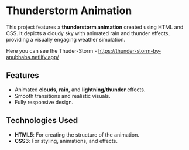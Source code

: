 # Thunderstorm Animation

This project features a **thunderstorm animation** created using HTML and CSS. It depicts a cloudy sky with animated rain and thunder effects, providing a visually engaging weather simulation.

Here you can see the Thuder-Storm - https://thunder-storm-by-anubhaba.netlify.app/

## Features

- Animated **clouds**, **rain**, and **lightning/thunder** effects.
- Smooth transitions and realistic visuals.
- Fully responsive design.

## Technologies Used

- **HTML5**: For creating the structure of the animation.
- **CSS3**: For styling, animations, and effects.
